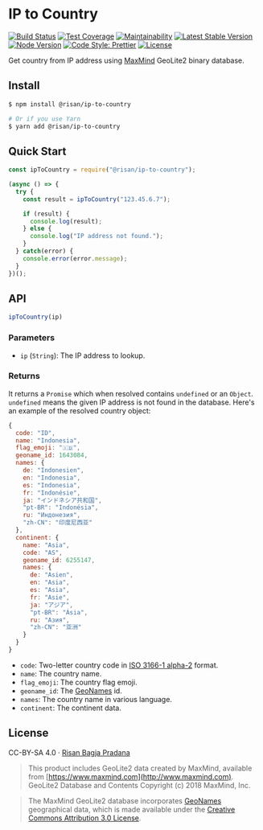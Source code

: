 # IP to Country

[![Build Status](https://flat.badgen.net/travis/risan/ip-to-country)](https://travis-ci.org/risan/ip-to-country)
[![Test Coverage](https://flat.badgen.net/codeclimate/coverage/risan/ip-to-country)](https://codeclimate.com/github/risan/ip-to-country)
[![Maintainability](https://flat.badgen.net/codeclimate/maintainability/risan/ip-to-country)](https://codeclimate.com/github/risan/ip-to-country)
[![Latest Stable Version](https://flat.badgen.net/npm/v/@risan/ip-to-country)](https://www.npmjs.com/package/@risan/ip-to-country)
[![Node Version](https://flat.badgen.net/npm/node/@risan/ip-to-country)](https://www.npmjs.com/package/@risan/ip-to-country)
[![Code Style: Prettier](https://flat.badgen.net/badge/code%20style/prettier/ff69b4)](https://github.com/prettier/prettier)
[![License](https://flat.badgen.net/npm/license/@risan/ip-to-country)](https://github.com/risan/ip-to-country/blob/master/LICENSE)

Get country from IP address using [MaxMind](https://www.maxmind.com) GeoLite2 binary database.

## Install

```bash
$ npm install @risan/ip-to-country

# Or if you use Yarn
$ yarn add @risan/ip-to-country
```

## Quick Start

```js
const ipToCountry = require("@risan/ip-to-country");

(async () => {
  try {
    const result = ipToCountry("123.45.6.7");

    if (result) {
      console.log(result);
    } else {
      console.log("IP address not found.");
    }
  } catch(error) {
    console.error(error.message);
  }
})();
```

## API

```js
ipToCountry(ip)
```

### Parameters

* `ip` (`String`): The IP address to lookup.

### Returns

It returns a `Promise` which when resolved contains `undefined` or an `Object`. `undefined` means the given IP address is not found in the database. Here's an example of the resolved country object:

```js
{
  code: "ID",
  name: "Indonesia",
  flag_emoji: "🇮🇩",
  geoname_id: 1643084,
  names: {
    de: "Indonesien",
    en: "Indonesia",
    es: "Indonesia",
    fr: "Indonésie",
    ja: "インドネシア共和国",
    "pt-BR": "Indonésia",
    ru: "Индонезия",
    "zh-CN": "印度尼西亚"
  },
  continent: {
    name: "Asia",
    code: "AS",
    geoname_id: 6255147,
    names: {
      de: "Asien",
      en: "Asia",
      es: "Asia",
      fr: "Asie",
      ja: "アジア",
      "pt-BR": "Ásia",
      ru: "Азия",
      "zh-CN": "亚洲"
    }
  }
}
```

* `code`: Two-letter country code in [ISO 3166-1 alpha-2](https://en.wikipedia.org/wiki/ISO_3166-1_alpha-2) format.
* `name`: The country name.
* `flag_emoji`: The country flag emoji.
* `geoname_id`: The [GeoNames](https://www.geonames.org) id.
* `names`: The country name in various language.
* `continent`: The continent data.

## License

CC-BY-SA 4.0 · [Risan Bagja Pradana](https://bagja.net)

> This product includes GeoLite2 data created by MaxMind, available from
[https://www.maxmind.com](http://www.maxmind.com). GeoLite2 Database and Contents Copyright (c) 2018 MaxMind, Inc.

> The MaxMind GeoLite2 database incorporates [GeoNames](https://www.geonames.org) geographical data, which is made available under the [Creative Commons Attribution 3.0 License](https://creativecommons.org/licenses/by/3.0/).
